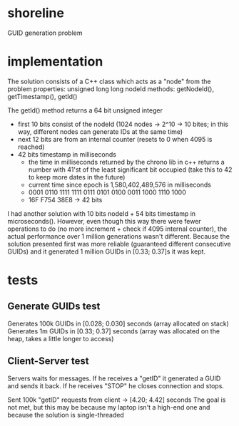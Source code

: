 # shoreline
GUID generation problem

# implementation
The solution consists of a C++ class which acts as a "node" from the problem
  properties: unsigned long long nodeId
  methods: getNodeId(), getTimestamp(), getId() 
  
The getId() method returns a 64 bit unsigned integer
 - first 10 bits consist of the nodeId (1024 nodes -> 2^10 -> 10 bites; in this way, different nodes can generate IDs at the same time)
 - next 12 bits are from an internal counter (resets to 0 when 4095 is reached)
 - 42 bits timestamp in milliseconds
    - the time in milliseconds returned by the chrono lib in c++ returns a number with 41'st of the least significant bit occupied (take this to 42 to keep more dates in the future)
    - current time since epoch is 1,580,402,489,576 in milliseconds
    - ‭0001 0110 1111 1111 0111 0101 0100 0011 1000 1110 1000‬
    - ‭16F F754 38E8‬ -> 42 bits
    
I had another solution with 10 bits nodeId + 54 bits timestamp in microseconds(). However, even though this way there were fewer operations to do (no more increment + check if 4095 internal counter), the actual performance over 1 million generations wasn't different.
Because the solution presented first was more reliable (guaranteed different consecutive GUIDs) and it generated 1 million GUIDs in [0.33; 0.37]s it was kept.

# tests
## Generate GUIDs test

Generates 100k GUIDs in [0.028; 0.030] seconds (array allocated on stack)
Generates 1m GUIDs in [0.33; 0.37] seconds (array was allocated on the heap, takes a little longer to access)

## Client-Server test

Servers waits for messages. If he receives a "getID" it generated a GUID and sends it back. If he receives "STOP" he closes connection and stops.

Sent 100k "getID" requests from client -> [4.20; 4.42] seconds
The goal is not met, but this may be because my laptop isn't a high-end one and because the solution is single-threaded
